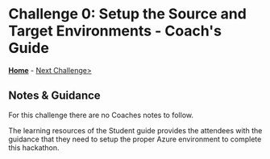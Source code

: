 # Challenge 0: Setup the Source and Target Environments - Coach's Guide

**[Home](README.md)** - [Next Challenge>](Solution-01.md)

## Notes & Guidance
For this challenge there are no Coaches notes to follow.  

The learning resources of the Student guide provides the attendees with the guidance that they need to setup the proper Azure environment to complete this hackathon.
